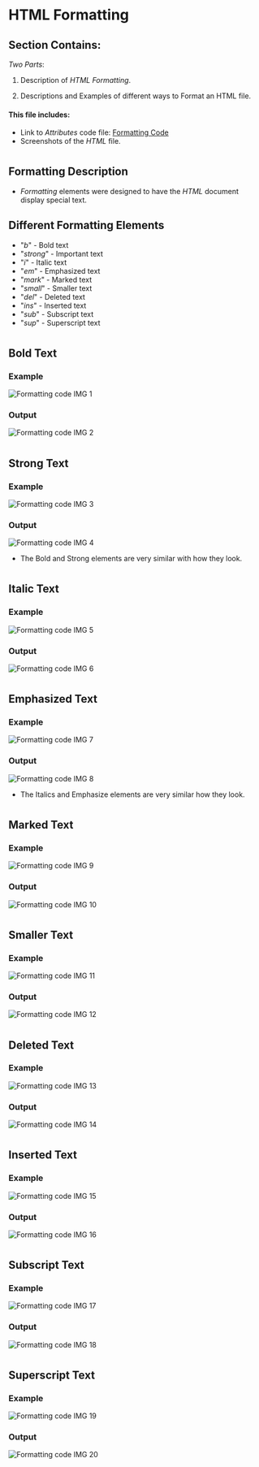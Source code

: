# HTML Formatting

## Section Contains:

*Two Parts*:

1. Description of *HTML Formatting*.

2. Descriptions and Examples of different ways to Format an HTML file.


#### This file includes:

* Link to *Attributes* code file: [Formatting Code](formatting_code/index.html "Formatting file")
* Screenshots of the *HTML* file.

# 

## Formatting Description

* *Formatting* elements were designed to have the *HTML* document display special text.

## Different Formatting Elements

* "*b*" - Bold text
* "*strong*" - Important text
* "*i*" - Italic text
* "*em*" - Emphasized text
* "*mark*" - Marked text
* "*small*" - Smaller text
* "*del*" - Deleted text
* "*ins*" - Inserted text
* "*sub*" - Subscript text
* "*sup*" - Superscript text

#

## Bold Text

### Example

![Formatting code IMG 1](img/formatting_code_img_1.PNG "Formatting code IMG 1")

### Output

![Formatting code IMG 2](img/formatting_code_img_2.PNG "Formatting code IMG 2")

#

## Strong Text

### Example

![Formatting code IMG 3](img/formatting_code_img_3.PNG "Formatting code IMG 3")

### Output

![Formatting code IMG 4](img/formatting_code_img_4.PNG "Formatting code IMG 4")

* The Bold and Strong elements are very similar with how they look.

#

## Italic Text

### Example

![Formatting code IMG 5](img/formatting_code_img_5.PNG "Formatting code IMG 5")

### Output

![Formatting code IMG 6](img/formatting_code_img_6.PNG "Formatting code IMG 6")

#

## Emphasized Text

### Example

![Formatting code IMG 7](img/formatting_code_img_7.PNG "Formatting code IMG 7")

### Output

![Formatting code IMG 8](img/formatting_code_img_8.PNG "Formatting code IMG 8")

* The Italics and Emphasize elements are very similar how they look.

#

## Marked Text

### Example

![Formatting code IMG 9](img/formatting_code_img_9.PNG "Formatting code IMG 9")

### Output

![Formatting code IMG 10](img/formatting_code_img_10.PNG "Formatting code IMG 10")

#

## Smaller Text

### Example

![Formatting code IMG 11](img/formatting_code_img_11.PNG "Formatting code IMG 11")

### Output

![Formatting code IMG 12](img/formatting_code_img_12.PNG "Formatting code IMG 12")

#

## Deleted Text

### Example

![Formatting code IMG 13](img/formatting_code_img_13.PNG "Formatting code IMG 13")

### Output

![Formatting code IMG 14](img/formatting_code_img_14.PNG "Formatting code IMG 14")

#

## Inserted Text

### Example

![Formatting code IMG 15](img/formatting_code_img_15.PNG "Formatting code IMG 15")

### Output

![Formatting code IMG 16](img/formatting_code_img_16.PNG "Formatting code IMG 16")

#

## Subscript Text

### Example

![Formatting code IMG 17](img/formatting_code_img_17.PNG "Formatting code IMG 17")

### Output

![Formatting code IMG 18](img/formatting_code_img_18.PNG "Formatting code IMG 18")

#

## Superscript Text

### Example

![Formatting code IMG 19](img/formatting_code_img_19.PNG "Formatting code IMG 19")

### Output

![Formatting code IMG 20](img/formatting_code_img_20.PNG "Formatting code IMG 20")


